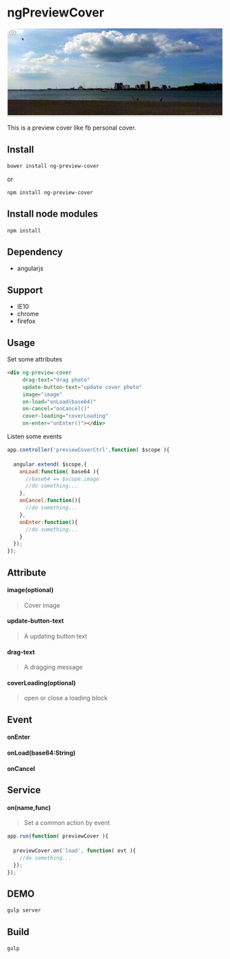 ngPreviewCover
===================================

![demo image](/images/previewCover.gif)

This is a preview cover like fb personal cover.

## Install

```bash
bower install ng-preview-cover
```
or

```bash
npm install ng-preview-cover
```

## Install node modules

```bash
npm install
```

## Dependency

* angularjs

## Support

* IE10
* chrome
* firefox

## Usage

Set some attributes

```html
<div ng-preview-cover
     drag-text="drag photo"
     update-button-text="update cover photo"
     image="image"
     on-load="onLoad(base64)"
     on-cancel="onCancel()"
     cover-loading="coverLoading" 
     on-enter="onEnter()"></div>
```

Listen some events
```js
app.controller('previewCoverCtrl',function( $scope ){

  angular.extend( $scope,{
    onLoad:function( base64 ){
      //base64 == $scope.image
      //do something...
    },
    onCancel:function(){
      //do something...
    },
    onEnter:function(){
      //do something...
    }
  });
});
```

## Attribute

#### image(optional)
> Cover image

#### update-button-text
> A updating button text

#### drag-text
> A dragging message

#### coverLoading(optional)
> open or close a loading block

## Event

#### onEnter

#### onLoad(base64:String)

#### onCancel

## Service

#### on(name,func)
> Set a common action by event

```js
app.run(function( previewCover ){

  previewCover.on('load', function( evt ){
    //do something...
  });
});
```


## DEMO

```bash
gulp server
```

## Build

```bash
gulp
```

